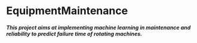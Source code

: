 # EquipmentMaintenance

##### This project aims at implementing machine learning in maintenance and reliability to predict failure time of rotating machines. 
